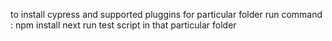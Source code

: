 to install cypress and supported pluggins for particular folder run command : npm install 
next run test script in that particular folder
